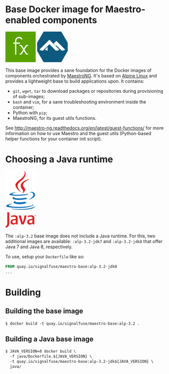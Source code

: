 # Base Docker image for Maestro-enabled components

![SignalFx](https://raw.githubusercontent.com/signalfx/maestro-base/latest/logo/sfx.png) ![Alpine](https://raw.githubusercontent.com/signalfx/maestro-base/latest/logo/alpine.png)

This base image provides a sane foundation for the Docker images of
components orchestrated by
[MaestroNG](https://github.com/signalfuse/maestro-ng). It's based on
[Alpine Linux](http://alpinelinux.org/) and provides a lightweight base
to build applications upon. It contains:

- `git`, `wget`, `tar` to download packages or repositories during
  provisioning of sub-images;
- `bash` and `vim`, for a sane troubleshooting environment inside the
  container;
- Python with `pip`;
- MaestroNG, for its guest utils functions.

See http://maestro-ng.readthedocs.org/en/latest/guest-functions/ for
more information on how to use Maestro and the guest utils (Python-based
helper functions for your container init script).

# Choosing a Java runtime

![Java](https://raw.githubusercontent.com/signalfx/maestro-base/latest/logo/java.png)

The `:alp-3.2` base image does not include a Java runtime. For this, two
additional images are available: `:alp-3.2-jdk7` and `:alp-3.2-jdk8`
that offer Java 7 and Java 8, respectively.

To use, setup your `Dockerfile` like so:

```Dockerfile
FROM quay.io/signalfuse/maestro-base:alp-3.2-jdk8
...
```

# Building

## Building the base image

```
$ docker build -t quay.io/signalfuse/maestro-base:alp-3.2 .
```

## Building a Java base image

```
$ JAVA_VERSION=8 docker build \
  -f java/Dockerfile.${JAVA_VERSION} \
  -t quay.io/signalfuse/maestro-base:alp-3.2-jdk${JAVA_VERSION} \
  java/
```
